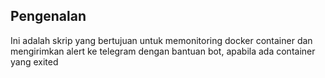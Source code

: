## Pengenalan 

Ini adalah skrip yang bertujuan untuk memonitoring docker container dan mengirimkan alert ke telegram dengan bantuan bot, apabila ada container yang exited
